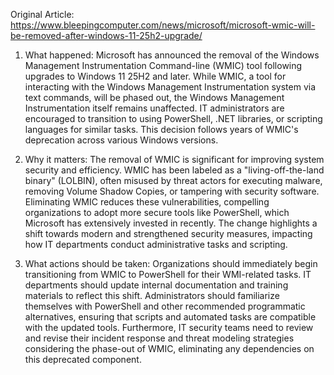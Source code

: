 Original Article: https://www.bleepingcomputer.com/news/microsoft/microsoft-wmic-will-be-removed-after-windows-11-25h2-upgrade/

1) What happened: Microsoft has announced the removal of the Windows Management Instrumentation Command-line (WMIC) tool following upgrades to Windows 11 25H2 and later. While WMIC, a tool for interacting with the Windows Management Instrumentation system via text commands, will be phased out, the Windows Management Instrumentation itself remains unaffected. IT administrators are encouraged to transition to using PowerShell, .NET libraries, or scripting languages for similar tasks. This decision follows years of WMIC's deprecation across various Windows versions.

2) Why it matters: The removal of WMIC is significant for improving system security and efficiency. WMIC has been labeled as a "living-off-the-land binary" (LOLBIN), often misused by threat actors for executing malware, removing Volume Shadow Copies, or tampering with security software. Eliminating WMIC reduces these vulnerabilities, compelling organizations to adopt more secure tools like PowerShell, which Microsoft has extensively invested in recently. The change highlights a shift towards modern and strengthened security measures, impacting how IT departments conduct administrative tasks and scripting.

3) What actions should be taken: Organizations should immediately begin transitioning from WMIC to PowerShell for their WMI-related tasks. IT departments should update internal documentation and training materials to reflect this shift. Administrators should familiarize themselves with PowerShell and other recommended programmatic alternatives, ensuring that scripts and automated tasks are compatible with the updated tools. Furthermore, IT security teams need to review and revise their incident response and threat modeling strategies considering the phase-out of WMIC, eliminating any dependencies on this deprecated component.